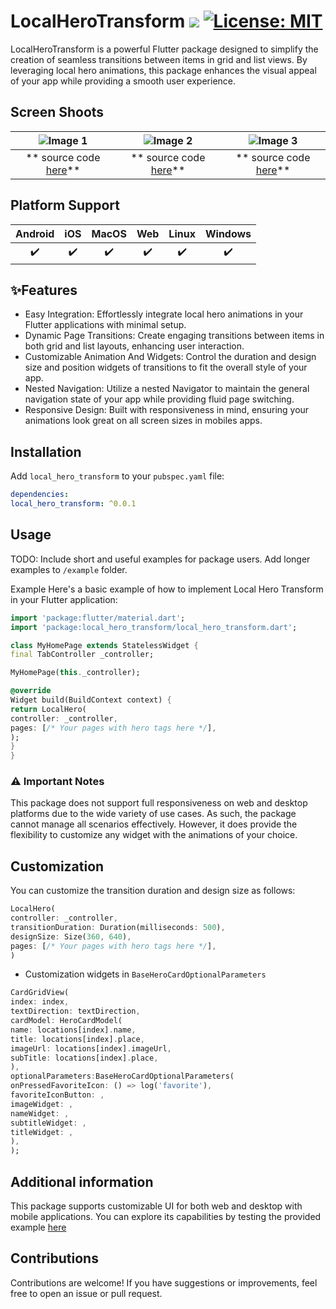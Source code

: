 # LocalHeroTransform ![](https://img.shields.io/badge/build-0.0.1-brightgreen)   [![License: MIT](https://img.shields.io/badge/license-MIT-blue.svg)](https://opensource.org/licenses/MIT)
LocalHeroTransform is a powerful Flutter package designed to simplify the creation of seamless transitions between items in grid and list views. By leveraging local hero animations, this package enhances the visual appeal of your app while providing a smooth user experience.

## Screen Shoots
| ![Image 1](https://github.com/najeebaslan/social_media_file_for_project/blob/main/videos/local_hero_transform_package/base_local_hero.gif?raw=true) | ![Image 2](https://github.com/najeebaslan/social_media_file_for_project/blob/main/videos/local_hero_transform_package/custom_local_hero.gif?raw=true) | ![Image 3](https://github.com/najeebaslan/social_media_file_for_project/blob/main/videos/local_hero_transform_package/local_hero_without_hero_transform.gif?raw=true) |
|:--------------------------------------------:|:--------------------------------------------:|:--------------------------------------------:|
| ** source code [here](https://github.com/najeebaslan/local_hero_transform/blob/main/example/lib/custom_local_hero.dart)**                                  | ** source code [here](https://github.com/najeebaslan/local_hero_transform/blob/main/example/lib/custom_local_hero.dart)**                                  | ** source code [here](https://github.com/najeebaslan/local_hero_transform/blob/main/example/lib/local_hero_without_hero_transform.dart)**                                  |

## Platform Support
| Android | iOS | MacOS  | Web | Linux | Windows |
| :-----: | :-: | :---:  | :-: | :---: | :-----: |
|   ✔️    | ✔️  |  ✔️   | ✔️  |  ✔️   |   ✔️  |

## ✨Features
- Easy Integration: Effortlessly integrate local hero animations in your Flutter applications with minimal setup.
- Dynamic Page Transitions: Create engaging transitions between items in both grid and list layouts, enhancing user interaction.
- Customizable Animation And Widgets: Control the duration and design size and position widgets of transitions to fit the overall style of your app.
- Nested Navigation: Utilize a nested Navigator to maintain the general navigation state of your app while providing fluid page switching.
- Responsive Design: Built with responsiveness in mind, ensuring your animations look great on all screen sizes in mobiles apps.

## Installation

Add `local_hero_transform` to your `pubspec.yaml` file:

```yaml
dependencies:
local_hero_transform: ^0.0.1
```
## Usage

TODO: Include short and useful examples for package users. Add longer examples
to `/example` folder.

Example
Here's a basic example of how to implement Local Hero Transform in your Flutter application:

```dart
import 'package:flutter/material.dart';
import 'package:local_hero_transform/local_hero_transform.dart';

class MyHomePage extends StatelessWidget {
final TabController _controller;

MyHomePage(this._controller);

@override
Widget build(BuildContext context) {
return LocalHero(
controller: _controller,
pages: [/* Your pages with hero tags here */],
);
}
}
```

### ⚠️ Important Notes
This package does not support full responsiveness on web and desktop platforms due to the wide variety of use cases.
As such, the package cannot manage all scenarios effectively. However,
it does provide the flexibility to customize any widget with the animations of your choice.
## Customization
You can customize the transition duration and design size as follows:

```dart
LocalHero(
controller: _controller,
transitionDuration: Duration(milliseconds: 500),
designSize: Size(360, 640),
pages: [/* Your pages with hero tags here */],
)
```
- Customization widgets in ` BaseHeroCardOptionalParameters `
```dart
CardGridView(
index: index,
textDirection: textDirection,
cardModel: HeroCardModel(
name: locations[index].name,
title: locations[index].place,
imageUrl: locations[index].imageUrl,
subTitle: locations[index].place,
),
optionalParameters:BaseHeroCardOptionalParameters(
onPressedFavoriteIcon: () => log('favorite'),
favoriteIconButton: ,
imageWidget: ,
nameWidget: ,
subtitleWidget: ,
titleWidget: ,
),
);
```

## Additional information
This package supports customizable UI for both web and desktop with mobile applications. You can explore its capabilities by testing the provided example
[here](https://github.com/najeebaslan/local_hero_transform/blob/main/example/lib/custom_local_hero.dart)  

## Contributions
Contributions are welcome! If you have suggestions or improvements, feel free to open an issue or pull request.

